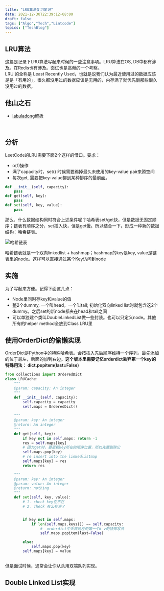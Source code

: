 ```yaml
---
title: "LRU算法复习笔记"
date: 2021-12-30T22:39:12+08:00
draft: false
tags: ["Algo","Tech","Lintcode"]
topics: ["TechBlog"]
---
```



## LRU算法
这篇是记录下LRU算法写起来时候的一些注意事项。LRU算法在OS, DB中都有涉及。在Redis也有涉及。面试也是高频的一个考察。       
LRU 的全称是 Least Recently Used，也就是说我们认为最近使用过的数据应该是是「有用的」，很久都没用过的数据应该是无用的，内存满了就优先删那些很久没用过的数据。

## 他山之石
* [labuladong解析](https://leetcode-cn.com/problems/lru-cache/solution/lru-ce-lue-xiang-jie-he-shi-xian-by-labuladong/)


&nbsp;

## 分析
LeetCode的LRU需要下面2个这样的借口。要求：
* o(1)操作
* 满了capacity时，set() 时候需要踢掉最久未使用的key-value pair来腾空间
* 每次get, 需要把key-value挪到某种排序的最前面。


```python
def __init__(self, capacity):
    pass
def get(self, key):
    pass
def set(self, key, value):
    pass
```
那么，什么数据结构同时符合上述条件呢？哈希表set/get快，但是数据无固定顺序；链表有顺序之分，set插入快，但是get慢。所以结合一下，形成一种新的数据结构：哈希链表。

![哈希链表](https://pic.leetcode-cn.com/b84cf65debb43b28bd212787ca63d34c9962696ed427f638763be71a3cb8f89d.jpg)

哈希链表就是一个双向linkedlist + hashmap；hashmap的key是key, value是链表里的node。这样可以直接通过某个Key访问到node

## 实施
为了写起来方便。记得下面这几点：
* Node里同时存key和value的值
* 整2个dummy, 一个叫head，一个叫tail; 初始化双向linked list时就包含这2个dummy。之后set的新node都夹在head和tail之间
* 可以单独建个类叫DoubleLinkedList做一些封装。也可以只定义node。其他所有的helper method全放到Class LRU里


## 使用OrderDict的偷懒实现
OrderDict是Python中的特殊哈希表。会按插入先后顺序维持一个序列。最先添加的位于最左，后面的加到右边。**这个版本里需要记忆orderdict丢弃第一个key的特殊用法： dict.popitem(last=False)**

```python
from collections import OrderedDict
class LRUCache:
    """
    @param: capacity: An integer
    """
    def __init__(self, capacity):
        self.capacity = capacity
        self.maps = OrderedDict()
    
    """
    @param: key: An integer
    @return: An integer
    """
    def get(self, key):
        if key not in self.maps: return -1
        res = self.maps[key]
        # 因为get时，要更新key所在的顺序位置，所以先要删除它
        self.maps.pop(key)
        # re insert into the linkedlistmap
        self.maps[key] = res
        return res

    """
    @param: key: An integer
    @param: value: An integer
    @return: nothing
    """
    def set(self, key, value):
        # 1. check key在不在
        # 2. check 有么有满了


        if key not in self.maps:
            if len(self.maps.keys()) == self.capacity:
                #  orderdict中丢弃最左的第一个k-v的特殊写法
                self.maps.popitem(last=False)

        else:
            self.maps.pop(key)
        self.maps[key] = value
            
```

但是面试时候，通常会让你从头用双端队列实现。

## Double Linked List实现

